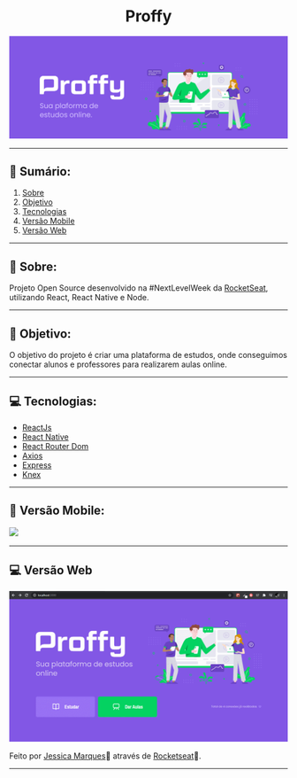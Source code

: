<h1 align = "center">Proffy</h1>
<img src = "./assets/doc-background.png">
</h1>


- - - 
## 📖 Sumário:
 1. [Sobre](#-Sobre)
 2. [Objetivo](#-Objetivo)
 3. [Tecnologias](#-Tecnologias)
 4. [Versão Mobile](#-Versão-Mobile)
 4. [Versão Web](#-Versão-Web)

<hr>

## 🚀 Sobre:
Projeto Open Source desenvolvido na #NextLevelWeek da [RocketSeat](https://rocketseat.com.br/), utilizando React, React Native e Node.
- - -
## 📌 Objetivo:
O objetivo do projeto é criar uma plataforma de estudos, onde conseguimos conectar alunos e professores para realizarem aulas online.
- - -
## 💻 Tecnologias:
 - [ReactJs](https://pt-br.reactjs.org/)
 - [React Native](https://reactnative.dev/)
 - [React Router Dom](https://github.com/ReactTraining/react-router/tree/master/packages/react-router-dom)
 - [Axios](https://github.com/axios/axios)
 - [Express](https://expressjs.com/)
 - [Knex](http://knexjs.org/)
- - -
## 📱 Versão Mobile:
<img  src='./assets/video_2020-08-07_19-19-45.gif' height='250'/>

- - -
## 💻 Versão Web
<img src ='./assets/GIF 07-08-2020 19-32-44.gif'/>


Feito por [Jessica Marques](https://github.com/jessicaMarquess)🖤 através de [Rocketseat](https://rocketseat.com.br/)🚀.
- - -